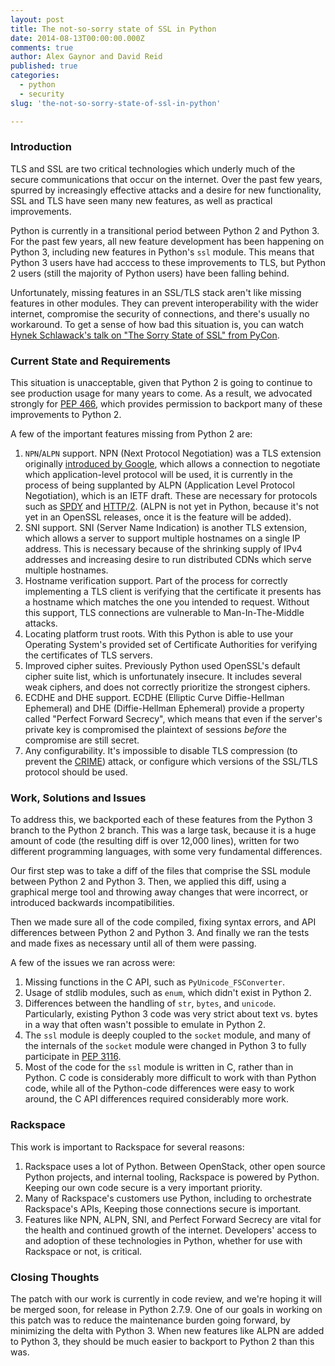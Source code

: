 ```yaml
---
layout: post
title: The not-so-sorry state of SSL in Python
date: 2014-08-13T00:00:00.000Z
comments: true
author: Alex Gaynor and David Reid
published: true
categories:
  - python
  - security
slug: 'the-not-so-sorry-state-of-ssl-in-python'   

---
```

### Introduction
TLS and SSL are two critical technologies which underly much of the secure
communications that occur on the internet. Over the past few years, spurred by
increasingly effective attacks and a desire for new functionality, SSL and TLS
have seen many new features, as well as practical improvements.

Python is currently in a transitional period between Python 2 and Python 3. For
the past few years, all new feature development has been happening on Python 3,
including new features in Python's `ssl` module. This means that Python 3 users
have had acccess to these improvements to TLS, but Python 2 users (still the
majority of Python users) have been falling behind.

<!--more-->

Unfortunately, missing features in an SSL/TLS stack aren't like missing
features in other modules. They can prevent interoperability with the wider
internet, compromise the security of connections, and there's usually no
workaround. To get a sense of how bad this situation is, you can watch [Hynek
Schlawack's talk on "The Sorry State of SSL" from
PyCon](https://hynek.me/talks/tls/).

### Current State and Requirements
This situation is unacceptable, given that Python 2 is going to continue to see
production usage for many years to come. As a result, we advocated strongly for
[PEP 466](http://legacy.python.org/dev/peps/pep-0466/), which provides
permission to backport many of these improvements to Python 2.

A few of the important features missing from Python 2 are:

1. `NPN`/`ALPN` support. NPN (Next Protocol Negotiation) was a TLS extension
   originally [introduced by
   Google](https://technotes.googlecode.com/git/nextprotoneg.html), which
   allows a connection to negotiate which application-level protocol will be
   used, it is currently in the process of being supplanted by ALPN
   (Application Level Protocol Negotiation), which is an IETF draft. These are
   necessary for protocols such as [SPDY](https://en.wikipedia.org/wiki/SPDY)
   and [HTTP/2](https://en.wikipedia.org/wiki/HTTP_2.0). (ALPN is not yet in
   Python, because it's not yet in an OpenSSL releases, once it is the feature
   will be added).
2. SNI support. SNI (Server Name Indication) is another TLS extension, which
   allows a server to support multiple hostnames on a single IP address. This
   is necessary because of the shrinking supply of IPv4 addresses and
   increasing desire to run distributed CDNs which serve multiple hostnames.
3. Hostname verification support. Part of the process for correctly
   implementing a TLS client is verifying that the certificate it presents has
   a hostname which matches the one you intended to request. Without this
   support, TLS connections are vulnerable to Man-In-The-Middle attacks.
4. Locating platform trust roots. With this Python is able to use your
   Operating System's provided set of Certificate Authorities for verifying the
   certificates of TLS servers.
5. Improved cipher suites. Previously Python used OpenSSL's default cipher suite
   list, which is unfortunately insecure. It includes several weak ciphers, and
   does not correctly prioritize the strongest ciphers.
6. ECDHE and DHE support. ECDHE (Elliptic Curve Diffie-Hellman Ephemeral) and
   DHE (Diffie-Hellman Ephemeral) provide a property called "Perfect Forward
   Secrecy", which means that even if the server's private key is compromised
   the plaintext of sessions *before* the compromise are still secret.
7. Any configurability. It's impossible to disable TLS compression (to prevent
   the [CRIME](https://en.wikipedia.org/wiki/CRIME)) attack, or configure which
   versions of the SSL/TLS protocol should be used.

### Work, Solutions and Issues
To address this, we backported each of these features from the Python 3 branch
to the Python 2 branch. This was a large task, because it is a huge amount of
code (the resulting diff is over 12,000 lines), written for two different
programming languages, with some very fundamental differences.

Our first step was to take a diff of the files that comprise the SSL module
between Python 2 and Python 3. Then, we applied this diff, using a graphical
merge tool and throwing away changes that were incorrect, or introduced
backwards incompatibilities.

Then we made sure all of the code compiled, fixing syntax errors, and API
differences between Python 2 and Python 3. And finally we ran the tests and
made fixes as necessary until all of them were passing.

A few of the issues we ran across were:

1. Missing functions in the C API, such as `PyUnicode_FSConverter`.
2. Usage of stdlib modules, such as `enum`, which didn't exist in Python 2.
3. Differences between the handling of `str`, `bytes`, and `unicode`.
   Particularly, existing Python 3 code was very strict about text vs. bytes in
   a way that often wasn't possible to emulate in Python 2.
4. The `ssl` module is deeply coupled to the `socket` module, and many of the
   internals of the `socket` module were changed in Python 3 to fully
   participate in [PEP 3116](http://legacy.python.org/dev/peps/pep-3116/).
5. Most of the code for the `ssl` module is written in C, rather than in
   Python. C code is considerably more difficult to work with than Python code,
   while all of the Python-code differences were easy to work around, the C API
   differences required considerably more work.

### Rackspace
This work is important to Rackspace for several reasons:

1. Rackspace uses a lot of Python. Between OpenStack, other open source Python
   projects, and internal tooling, Rackspace is powered by Python. Keeping our
   own code secure is a very important priority.
2. Many of Rackspace's customers use Python, including to orchestrate
   Rackspace's APIs, Keeping those connections secure is important.
3. Features like NPN, ALPN, SNI, and Perfect Forward Secrecy are vital for the
   health and continued growth of the internet. Developers' access to and
   adoption of these technologies in Python, whether for use with Rackspace or
   not, is critical.

### Closing Thoughts
The patch with our work is currently in code review, and we're hoping it will
be merged soon, for release in Python 2.7.9. One of our goals in working on
this patch was to reduce the maintenance burden going forward, by minimizing
the delta with Python 3. When new features like ALPN are added to Python 3,
they should be much easier to backport to Python 2 than this was.

